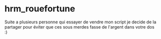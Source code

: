 # hrm_rouefortune
Suite a plusieurs personne qui essayer de vendre mon script je decide de la partager pour éviter que ces sous merdes fasse de l'argent dans votre dos :)
